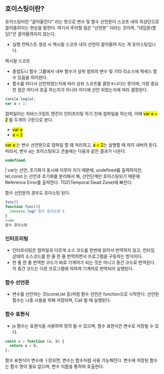 ## 호이스팅이란?

호이스팅이란 "끌어올린다" 라는 뜻으로 변수 및 함수 선언문이 스코프 내의 최상단으로 끌어올려지는 현상을 말한다.
여기서 주의할 점은 "선언문" 이라는 것이며, "대입문(할당)"은 끌어올려지지 않는다.

- 실행 컨텍스트 생성 시 렉시컬 스코프 내의 선언이 끌어올려 지는 게 호이스팅입니다.

렉시컬 스코프

- 중첩도니 함수 그룹에서 내부 함수가 상위 범위의 변수 및 기타 리소스에 엑세스 할 수 있음을 의미한다.
- 함수를 어디서 선언하였는지에 따라 상위 스코프를 결정ㅎ나다는 뜻이며, 가장 중요한 점은 어디서 호출 하는지가 아니라 어디에 선언 되었는지에 따라 결정된다.

```js
consle.log(a);
var a = 2;
```

컴파일러는 자바스크립트 엔진이 인터프리팅 하기 전에 컴파일을 하는데, 이때 <mark>var a = 2</mark> 를 두개의 구문으로 본다.

- <mark>var a</mark>
- <mark>a = 2</mark>

<mark>var a </mark>는 변수 선언문으로 컴파일 할 떄 처리하고, <mark>a = 2</mark>는 실행할 때 까지 내버려 둔다.
따라서, 변수 a는 호이스팅되고 콘솔에는 다음과 같은 결과가 나온다.

```js
undefined;
```

| var는 선언, 초기화가 동시에 이루어 지기 때문에, undefined를 출력하지만, let,const 는 선언과 초기화를 분리해서 해, 선언단계만 호이스팅되기 때문에 Reference Error를 출력한다. TDZ(Temporal Dead Zone)에 빠진다.

함수 선언문의 경우도 호이스팅 된다.

```js
func()
function func(){
  console.log('함수 호이스팅')
}
===>
함수 호이스팅
```

### 인터프리팅

- 인터프리팅은 컴파일과 다르게 소스 코드를 한번에 읽어서 번역하지 않고, 런타임 상태의 소스코드를 한 줄 한 줄 번역하면서 프로그램을 구동하는 방식이다.
- 한 줄 한 줄 번역한 코드가 바로 기계어가 되는 것은 아니고 중간 코드로 번역된다. 이 중간 코드는 다른 프로그램에 의하여 기계어로 번역되어 실행된다.

### 함수 선언문

- 변수를 선언하는 것(const,let 등)처럼 함수 선언은 function으로 시작한다. 선언된 함수는 나중 사용을 위해 저장되며, Call 될 때 실행된다.

### 함수 표현식

- js 함수는 표현식을 사용하여 정의 될 수 있으며, 함수 표현식은 변수로 저장될 수 있다.

```js
const x = function (a, b) {
  return a + b;
};
```

함수 표현식이 변수에 ㅓ장되면, 변수는 함수처럼 사용 가능해진다. 변수에 저장된 함수는 함수 명이 필요 없으며, 변수 이름을 통하여 호출한다.
